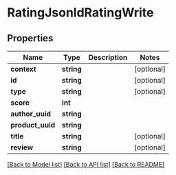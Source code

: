 # RatingJsonldRatingWrite

## Properties
Name | Type | Description | Notes
------------ | ------------- | ------------- | -------------
**context** | **string** |  | [optional] 
**id** | **string** |  | [optional] 
**type** | **string** |  | [optional] 
**score** | **int** |  | 
**author_uuid** | **string** |  | 
**product_uuid** | **string** |  | 
**title** | **string** |  | [optional] 
**review** | **string** |  | [optional] 

[[Back to Model list]](../../README.md#documentation-for-models) [[Back to API list]](../../README.md#documentation-for-api-endpoints) [[Back to README]](../../README.md)

